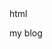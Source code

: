 <!doctype> html 
my blog 

                              
                                                             

   
       
                        
             
          


 
